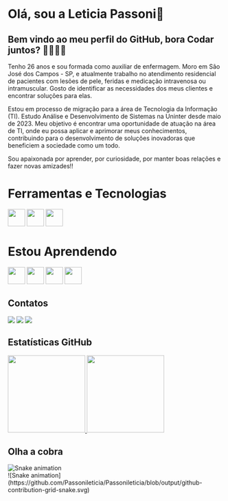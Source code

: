 # Olá, sou a Leticia Passoni👋
## Bem vindo ao meu perfil do GitHub,  bora Codar juntos? 👩‍💻👨‍💻 
<p> Tenho 26 anos e sou formada como auxiliar de enfermagem. Moro em São José dos Campos - SP, e atualmente trabalho no atendimento residencial de pacientes com lesões de pele, feridas e medicação intravenosa ou intramuscular. Gosto de identificar as necessidades dos meus clientes e encontrar soluções para elas. </p>
<p> Estou em processo de migração para a área de Tecnologia da Informação (TI). Estudo Análise e Desenvolvimento de Sistemas na Uninter desde maio de 2023. Meu objetivo é encontrar uma oportunidade de atuação na área de TI, onde eu possa aplicar e aprimorar meus conhecimentos, contribuindo para o desenvolvimento de soluções inovadoras que beneficiem a sociedade como um todo.</p> 
<p> Sou apaixonada por aprender, por curiosidade, por manter boas relações e fazer novas amizades!! </p>

# Ferramentas e Tecnologias 
<div class="image-container">
<img loading="lazy" src="https://cdn.jsdelivr.net/gh/devicons/devicon/icons/git/git-original.svg" width="40" height="40"/>
<img src="https://cdn.jsdelivr.net/gh/devicons/devicon@latest/icons/github/github-original-wordmark.svg" width="40" height="40"/>
<img src="https://cdn.jsdelivr.net/gh/devicons/devicon@latest/icons/canva/canva-original.svg" width="40" height="40" />
</div>

# Estou Aprendendo
<div class="image-container">
<img src="https://cdn.jsdelivr.net/gh/devicons/devicon@latest/icons/html5/html5-original.svg"  width="40" height="40"/>
<img src="https://cdn.jsdelivr.net/gh/devicons/devicon@latest/icons/css3/css3-original.svg"  width="40" height="40"/>
<img src="https://cdn.jsdelivr.net/gh/devicons/devicon@latest/icons/nodejs/nodejs-original-wordmark.svg"  width="40" height="40" />
<img src="https://cdn.jsdelivr.net/gh/devicons/devicon@latest/icons/javascript/javascript-plain.svg"  width="40" height="40"/>
</div>

## Contatos
<div>
<a href="https://instagram.com/passonileticia" target="_blank"><img loading="lazy" src="https://img.shields.io/badge/-Instagram-%23E4405F?style=for-the-badge&logo=instagram&logoColor=white" target="_blank"></a>
<a href = "mailto:passonialeticia@gmail.com"><img loading="lazy" src="https://img.shields.io/badge/Gmail-D14836?style=for-the-badge&logo=gmail&logoColor=white" target="_blank"></a>
<a href="https://www.linkedin.com/in/leticiapassoni1997/" target="_blank"><img loading="lazy" src="https://img.shields.io/badge/-LinkedIn-%230077B5?style=for-the-badge&logo=linkedin&logoColor=white" target="_blank"></a>   
</div>

## Estatísticas GitHub


<div>
  <a href="https://github.com/Passonileticia" class="image-container">
    <img loading="lazy" height="180em" src="https://github-readme-stats.vercel.app/api/top-langs/?username=Passonileticia&layout=compact&langs_count=7&theme=dracula"/>
    <img loading="lazy" height="180em" src="https://github-readme-stats.vercel.app/api?username=Passonileticia&show_icons=true&theme=dracula&include_all_commits=true&count_private=true"/>
  </a>
</div>


## Olha a cobra


<div>
  <img loading="lazy" src="https://github.com/Passonileticia/Passonileticia/blob/output/github-contribution-grid-snake.svg" alt="Snake animation">
</div>

<div>
  ![Snake animation](https://github.com/Passonileticia/Passonileticia/blob/output/github-contribution-grid-snake.svg)
</div>
